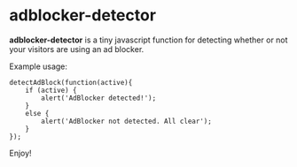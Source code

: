 adblocker-detector
==================

**adblocker-detector** is a tiny javascript function for detecting whether or not your visitors are using an ad blocker.

Example usage:

	detectAdBlock(function(active){
    	if (active) {
        	alert('AdBlocker detected!');
    	}
    	else {
        	alert('AdBlocker not detected. All clear');
    	}
	});


Enjoy!